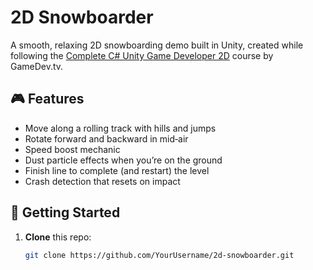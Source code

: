 # 2D Snowboarder

A smooth, relaxing 2D snowboarding demo built in Unity, created while following the [Complete C# Unity Game Developer 2D](https://www.gamedev.tv/courses/unity-complete-2d) course by GameDev.tv.

## 🎮 Features
- Move along a rolling track with hills and jumps  
- Rotate forward and backward in mid‑air  
- Speed boost mechanic  
- Dust particle effects when you’re on the ground  
- Finish line to complete (and restart) the level  
- Crash detection that resets on impact  

## 🚀 Getting Started
1. **Clone** this repo:  
   ```bash
   git clone https://github.com/YourUsername/2d-snowboarder.git
